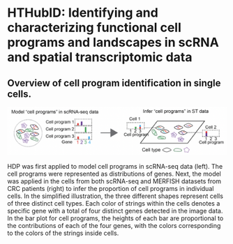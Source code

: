 # HTHubID: Identifying and characterizing functional cell programs and landscapes in scRNA and spatial transcriptomic data

## Overview of cell program identification in single cells.
![Overview of cell program identification in single cells.](./tmp/fig.png)

HDP was first applied to model cell programs in scRNA-seq data (left). The cell programs were represented as distributions of genes. Next, the model was applied in the cells from both scRNA-seq and MERFISH datasets from CRC patients (right) to infer the proportion of cell programs in individual cells. In the simplified illustration, the three different shapes represent cells of three distinct cell types. Each color of strings within the cells denotes a specific gene with a total of four distinct genes detected in the image data. In the bar plot for cell programs, the heights of each bar are proportional to the contributions of each of the four genes, with the colors corresponding to the colors of the strings inside cells.


